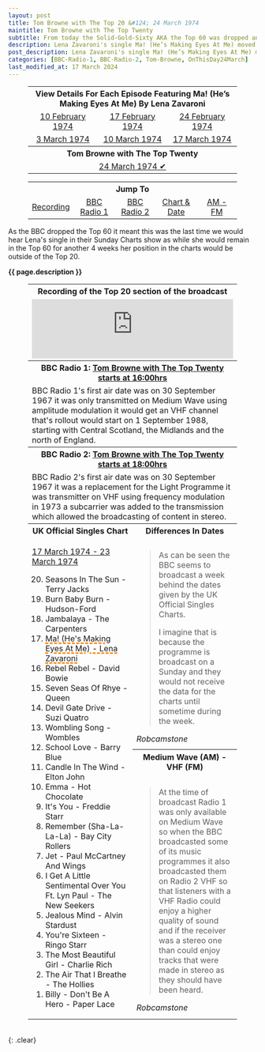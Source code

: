 ```yaml
---
layout: post
title: Tom Browne with The Top 20 &#124; 24 March 1974
maintitle: Tom Browne with The Top Twenty
subtitle: From today the Solid-Gold-Sixty AKA the Top 60 was dropped and only the Top 20 was broadcast by the BBC on Radio 1 Medium Wave & Radio 2 VHF
description: Lena Zavaroni's single Ma! (He’s Making Eyes At Me) moved down the charts from number 14 to number 17.
post_description: Lena Zavaroni's single Ma! (He’s Making Eyes At Me) moved down the charts from number 14 to number 17.
categories: [BBC-Radio-1, BBC-Radio-2, Tom-Browne, OnThisDay24March]
last_modified_at: 17 March 2024
---
```


<figure class="fig3">
<table style="text-align:center;">
<tr><th colspan="3">View Details For Each Episode Featuring Ma! (He’s Making Eyes At Me) By Lena Zavaroni</th></tr>
<tr><td><a href="/1974-02-10-Solid-Gold-Sixty-with-Tom-Browne/">10 February 1974</a></td><td><a href="/1974-02-17-Solid-Gold-Sixty-with-Tom-Browne/">17 February 1974</a></td><td><a href="/1974-02-24-Solid-Gold-Sixty-with-Tom-Browne/">24 February 1974</a></td></tr>

<tr><td><a href="/1974-03-03-Solid-Gold-Sixty-with-Tom-Browne/">3 March 1974</a></td><td><a href="/1974-03-10-Solid-Gold-Sixty-with-Tom-Browne/">10 March 1974</a></td><td><a href="/1974-03-17-Solid-Gold-Sixty-with-Tom-Browne/">17 March 1974</a></td></tr>
<tr><th colspan="3">Tom Browne with The Top Twenty</th></tr>
<tr><td colspan="3"><a href="/1974-03-24-Top-20-with-Tom-Browne">24 March 1974 &#x2714;</a></td></tr>
</table>
</figure>

<figure class="fig3">
<table style="text-align:center;">
<tr><th colspan="5">Jump To</th></tr>
<tr><td style="width:20%;"><a href="#infobox1">Recording</a></td><td style="width:20%;"><a href="#infobox2">BBC Radio 1</a></td><td style="width:20%;"><a href="#infobox3">BBC Radio 2</a></td><td style="width:20%;"><a href="#infobox4">Chart & Date</a></td><td style="width:20%;"><a href="#infobox5">AM - FM</a></td></tr>
</table>
</figure>

<p>As the BBC dropped the Top 60 it meant this was the last time we would hear Lena's single in their Sunday Charts show as while she would remain in the Top 60 for another 4 weeks her position in the charts would be outside of the Top 20.</p>

<strong>{{ page.description }}</strong>

<figure class="fig3">
<table>
<tr id="infobox1"><th colspan="2">Recording of the Top 20 section of the broadcast</th></tr>
<tr><td colspan="2"><iframe width="100%" height="120" src="https://player-widget.mixcloud.com/widget/iframe/?hide_cover=1&light=1&feed=%2Fphil-caldwell%2Ftom-browne-uk-top-20-24-03-1974%2F" frameborder="0" ></iframe></td></tr>
<tr id="infobox2"><th colspan="2">BBC Radio 1: <a class="external-link" href="https://genome.ch.bbc.co.uk/schedules/service_bbc_radio_one/1974-03-24#at-18.00">Tom Browne with The Top Twenty starts at 16:00hrs</a></th></tr>
<tr><td colspan="2">BBC Radio 1's first air date was on 30 September 1967 it was only transmitted on Medium Wave using amplitude modulation it would get an VHF channel that's rollout would start on 1 September 1988, starting with Central Scotland, the Midlands and the north of England.</td></tr>

<tr id="infobox3"><th colspan="2">BBC Radio 2: <a class="external-link" href="https://genome.ch.bbc.co.uk/schedules/service_bbc_radio_two/1974-03-24#at-18.00">Tom Browne with The Top Twenty starts at 18:00hrs</a></th></tr>
<tr><td colspan="2">BBC Radio 2's first air date was on 30 September 1967 it was a replacement for the Light Programme it was transmitter on VHF using frequency modulation in 1973 a subcarrier was added to the transmission which allowed the broadcasting of content in stereo.</td></tr>
<tr id="infobox4"><th style="width:50%;">UK Official Singles Chart</th><th>Differences In Dates</th></tr>
<tr>
<td rowspan="3" class="top">
<p><a class="external-link" href="https://www.officialcharts.com/charts/singles-chart/19740317/7501/">17 March 1974 - 23 March 1974</a></p>
<ol reversed>
<li>Seasons In The Sun - Terry Jacks</li>
<li>Burn Baby Burn - Hudson-Ford</li>
<li>Jambalaya - The Carpenters</li>
<li style="text-decoration: underline dashed darkorange 3px;">Ma! (He's Making Eyes At Me) - Lena Zavaroni</li>
<li>Rebel Rebel - David Bowie</li>
<li>Seven Seas Of Rhye - Queen</li>
<li>Devil Gate Drive - Suzi Quatro</li>
<li>Wombling Song - Wombles</li>
<li>School Love - Barry Blue</li>
<li>Candle In The Wind - Elton John</li>
<li>Emma - Hot Chocolate</li>
<li>It's You - Freddie Starr</li>
<li>Remember (Sha-La-La-La) - Bay City Rollers</li>
<li>Jet - Paul McCartney And Wings</li>
<li>I Get A Little Sentimental Over You Ft. Lyn Paul - The New Seekers</li>
<li>Jealous Mind - Alvin Stardust</li>
<li>You're Sixteen - Ringo Starr</li>
<li>The Most Beautiful Girl - Charlie Rich</li>
<li>The Air That I Breathe - The Hollies</li>
<li>Billy - Don't Be A Hero - Paper Lace</li>
</ol>
</td>
<td class="top">
<blockquote>
<p>As can be seen the BBC seems to broadcast a week behind the dates given by the UK Official Singles Charts.</p>
<p>I imagine that is because the programme is broadcast on a Sunday and they would not receive the data for the charts until sometime during the week.</p>
</blockquote>
<cite>Robcamstone</cite>
</td></tr>
<tr id="infobox5"><th class="top">Medium Wave (AM) - VHF (FM)</th></tr>
<tr><td class="top">
<blockquote>
<p>At the time of broadcast Radio 1 was only available on Medium Wave so when the BBC broadcasted some of its music programmes it also broadcasted them on Radio 2 VHF so that listeners with a VHF Radio could enjoy a higher quality of sound and if the receiver was a stereo one than could enjoy tracks that were made in stereo as they should have been heard.</p>
</blockquote>
<cite>Robcamstone</cite>
</td></tr>
</table>
</figure>

<br />{: .clear}

